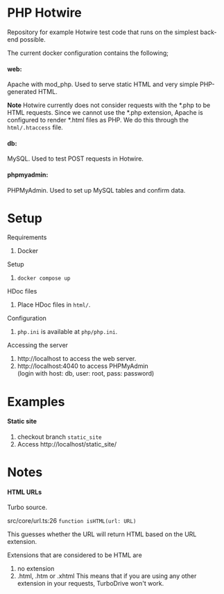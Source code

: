 # PHP Hotwire

Repository for example Hotwire test code that runs on the simplest back-end possible.

The current docker configuration contains the following;

#### web:

Apache with mod_php.
Used to serve static HTML and very simple PHP-generated HTML.

**Note**
Hotwire currently does not consider requests with the \*.php to be HTML requests.
Since we cannot use the \*.php extension, Apache is configured to render \*.html files
as PHP. We do this through the `html/.htaccess` file.

#### db:

MySQL.
Used to test POST requests in Hotwire.

#### phpmyadmin:

PHPMyAdmin.
Used to set up MySQL tables and confirm data.

# Setup

Requirements
1. Docker

Setup
1. `docker compose up`

HDoc files
1. Place HDoc files in `html/`.

Configuration
1. `php.ini` is available at `php/php.ini`.

Accessing the server
1. http://localhost to access the web server.
2. http://localhost:4040 to access PHPMyAdmin\
    (login with host: db, user: root, pass: password)

# Examples

#### Static site

1. checkout branch `static_site`
2. Access http://localhost/static_site/


# Notes

#### HTML URLs

Turbo source.

src/core/url.ts:26 `function isHTML(url: URL)`

This guesses whether the URL will return HTML based on the URL extension.

Extensions that are considered to be HTML are
1. no extension
2. .html, .htm or .xhtml
This means that if you are using any other extension in your requests, TurboDrive won't work.


